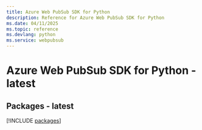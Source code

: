 ```yaml
---
title: Azure Web PubSub SDK for Python
description: Reference for Azure Web PubSub SDK for Python
ms.date: 04/11/2025
ms.topic: reference
ms.devlang: python
ms.service: webpubsub
---
```

# Azure Web PubSub SDK for Python - latest
## Packages - latest
[!INCLUDE [packages](web-pubsub-index.md)]